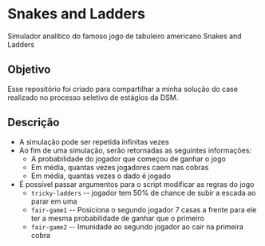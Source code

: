 # Snakes and Ladders
Simulador analítico do famoso jogo de tabuleiro americano Snakes and Ladders

Objetivo
---

Esse repositório foi criado para compartilhar a minha solução do case realizado no processo seletivo de estágios da DSM.

Descrição
---

* A simulação pode ser repetida infinitas vezes
* Ao fim de uma simulação, serão retornadas as seguintes informações:
    * A probabilidade do jogador que começou de ganhar o jogo
    * Em média, quantas vezes jogadores caem nas cobras
    * Em média, quantas vezes o dado é jogado
* É possível passar argumentos para o script modificar as regras do jogo
    * `tricky-ladders` -- jogador tem 50% de chance de subir a escada ao parar em uma
    * `fair-game1` -- Posiciona o segundo jogador 7 casas a frente para ele ter a mesma probabilidade de ganhar que o primeiro
    * `fair-game2` -- Imunidade ao segundo jogador ao cair na primeira cobra
